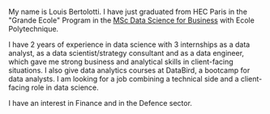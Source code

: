 My name is Louis Bertolotti. I have just graduated from HEC Paris in the "Grande Ecole" Program in the [MSc Data Science for Business](https://www.hec.edu/en/master-s-programs/x-hec-programs/master-science-data-science-business-x-hec) with Ecole Polytechnique.

I have 2 years of experience in data science with 3 internships as a data analyst, as a data scientist/strategy consultant and as a data engineer, which gave me strong business and analytical skills in client-facing situations. I also give data analytics courses at DataBird, a bootcamp for data analysts. I am looking for a job combining a technical side and a client-facing role in data science.

I have an interest in Finance and in the Defence sector.